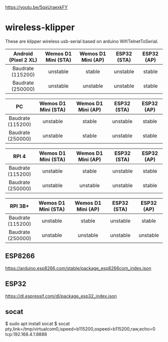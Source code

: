 https://youtu.be/5qxUraexkFY

# wireless-klipper
These are klipper wireless usb-serial based on arduino WifiTelnetToSerial.

|  Android (Pixel 2 XL) | Wemos D1 Mini (STA) | Wemos D1 Mini (AP) | ESP32 (STA) | ESP32 (AP) |
| :----: | :----: | :----: | :----: | :----: |
| Baudrate<br>(115200) | unstable | stable | unstable | stable | 
| Baudrate<br>(250000) | unstable | unstable | unstable | stable |

|  PC     | Wemos D1 Mini (STA) | Wemos D1 Mini (AP) | ESP32 (STA) | ESP32 (AP) |
| :----: | :----: | :----: | :----: | :----: |
| Baudrate<br>(115200) | unstable | stable | unstable | stable | 
| Baudrate<br>(250000) | unstable | stable | unstable | stable |

|  RPI 4 | Wemos D1 Mini (STA) | Wemos D1 Mini (AP) | ESP32 (STA) | ESP32 (AP) |
| :----: | :----: | :----: | :----: | :----: |
| Baudrate<br>(115200) | unstable | stable | unstable | stable | 
| Baudrate<br>(250000) | unstable | unstable | unstable | stable |

|  RPI 3B+ | Wemos D1 Mini (STA) | Wemos D1 Mini (AP) | ESP32 (STA) | ESP32 (AP) |
| :----: | :----: | :----: | :----: | :----: |
| Baudrate<br>(115200) | unstable | stable | unstable | stable | 
| Baudrate<br>(250000) | unstable | unstable | unstable | unstable |

## ESP8266
https://arduino.esp8266.com/stable/package_esp8266com_index.json

## ESP32
https://dl.espressif.com/dl/package_esp32_index.json

## socat
$ sudo apt install socat
$ socat pty,link=/tmp/virtualcom0,ispeed=b115200,ospeed=b115200,raw,echo=0 tcp:192.168.4.1:8888
